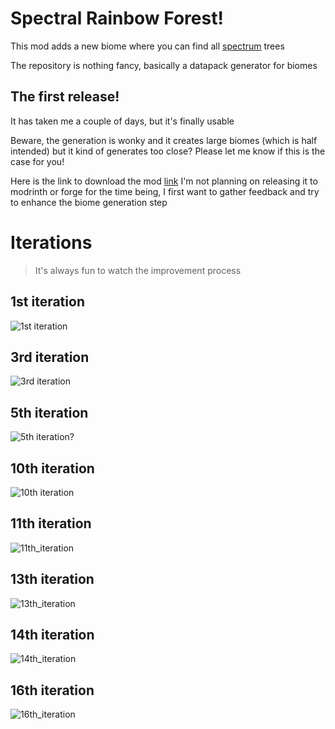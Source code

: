 # Spectral Rainbow Forest!

This mod adds a new biome where you can find all [spectrum](https://github.com/DaFuqs/Spectrum) trees

The repository is nothing fancy, basically a datapack generator for biomes


## The first release! 

It has taken me a couple of days, but it's finally usable

Beware, the generation is wonky and it creates large biomes (which is half intended) but it kind of generates too close?
Please let me know if this is the case for you!

Here is the link to download the mod [link](https://github.com/JustCoderdev/SpectralRainbowForest/releases/)
I'm not planning on releasing it to modrinth or forge for the time being, I first want to gather feedback and try to enhance the biome generation step

# Iterations

> It's always fun to watch the improvement process

## 1st iteration
![1st iteration](https://github.com/JustCoderdev/SpectralRainbowForest/assets/107036402/4d4f126e-e128-4a13-8dee-2d9faca65a56)

## 3rd iteration
![3rd iteration](not_found)

## 5th iteration
![5th iteration?](https://github.com/JustCoderdev/SpectralRainbowForest/assets/107036402/eb4bb901-fe1f-4afc-b7ec-60adc59da205)

## 10th iteration
![10th iteration](https://github.com/JustCoderdev/SpectralRainbowForest/assets/107036402/41dd1914-f4e3-4b41-972d-136ff420f641)

## 11th iteration
![11th_iteration](https://github.com/JustCoderdev/SpectralRainbowForest/assets/107036402/53aa2ff7-a60c-4592-bd55-222074e5e338)

## 13th iteration
![13th_iteration](https://github.com/JustCoderdev/SpectralRainbowForest/assets/107036402/1ba8d943-1719-4439-83e8-70affd264dfa)

## 14th iteration
![14th_iteration](https://github.com/JustCoderdev/SpectralRainbowForest/assets/107036402/03aef827-8398-4dbd-a851-3c7555243446)

## 16th iteration
![16th_iteration](https://github.com/JustCoderdev/SpectralRainbowForest/assets/107036402/721795ea-37e3-488e-bb09-c641e568ddbb)
